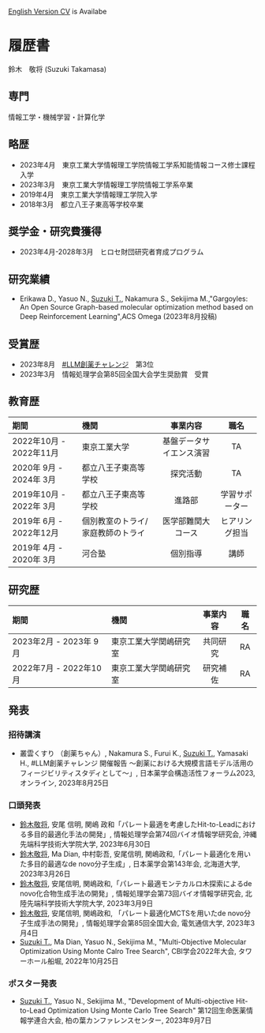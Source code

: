 [English Version CV](index_en.md) is Availabe
# 履歴書

鈴木　敬将 (Suzuki Takamasa)

## 専門

情報工学・機械学習・計算化学

## 略歴

- 2023年4月　東京工業大学情報理工学院情報工学系知能情報コース修士課程入学
- 2023年3月　東京工業大学情報理工学院情報工学系卒業
- 2019年4月　東京工業大学情報理工学院入学
- 2018年3月　都立八王子東高等学校卒業

## 奨学金・研究費獲得

- 2023年4月-2028年3月　ヒロセ財団研究者育成プログラム

## 研究業績

- Erikawa D., Yasuo N., <u>Suzuki T.</u>, Nakamura S., Sekijima M.,"Gargoyles: An Open Source Graph-based molecular optimization method based on Deep Reinforcement Learning",ACS Omega (2023年8月投稿) 

## 受賞歴

- 2023年8月　[#LLM創薬チャレンジ](https://twitter.com/hashtag/LLM%E5%89%B5%E8%96%AC%E3%83%81%E3%83%A3%E3%83%AC%E3%83%B3%E3%82%B8?src=hashtag_click)　第3位
- 2023年3月　情報処理学会第85回全国大会学生奨励賞　受賞

## 教育歴

|期間|機関|事業内容|職名|
|:---|:---|:---:|:---:|
|2022年10月 - 2022年11月|東京工業大学|基盤データサイエンス演習|TA|
|2020年 9月 - 2024年 3月|都立八王子東高等学校|探究活動|TA|
|2019年10月 - 2022年 3月|都立八王子東高等学校|進路部|学習サポーター|
|2019年 6月 - 2022年12月|個別教室のトライ/家庭教師のトライ|医学部難関大コース|ヒアリング担当|
|2019年 4月 - 2020年 3月|河合塾|個別指導|講師|

## 研究歴

|期間|機関|事業内容|職名|
|:---|:---|:---:|:---:|
|2023年2月 - 2023年 9月|東京工業大学関嶋研究室|共同研究|RA|
|2022年7月 - 2022年10月|東京工業大学関嶋研究室|研究補佐|RA|

## 発表
### 招待講演

- 叢雲くすり （創薬ちゃん）, Nakamura S., Furui K., <u>Suzuki T.</u>, Yamasaki H., #LLM創薬チャレンジ 開催報告 ～創薬における大規模言語モデル活用のフィージビリティスタディとして～」, 日本薬学会構造活性フォーラム2023, オンライン, 2023年8月25日
### 口頭発表
- <u>鈴木敬将</u>, 安尾 信明, 関嶋 政和「パレート最適を考慮したHit-to-Leadにおける多目的最適化手法の開発」, 情報処理学会第74回バイオ情報学研究会, 沖縄先端科学技術大学院大学, 2023年6月30日
- <u>鈴木敬将</u>, Ma Dian, 中村彰吾, 安尾信明, 関嶋政和,「パレート最適化を用いた多目的最適なde novo分子生成」, 日本薬学会第143年会, 北海道大学, 2023年3月26日
- <u>鈴木敬将</u>, 安尾信明, 関嶋政和,「パレート最適モンテカルロ木探索によるde novo化合物生成手法の開発」, 情報処理学会第73回バイオ情報学研究会, 北陸先端科学技術大学院大学, 2023年3月9日
- <u>鈴木敬将</u>, 安尾信明, 関嶋政和, 「パレート最適化MCTSを用いたde novo分子生成手法の開発」, 情報処理学会第85回全国大会, 電気通信大学, 2023年3月4日
- <u>Suzuki T.</u>, Ma Dian, Yasuo N., Sekijima M., "Multi-Objective Molecular Optimization Using Monte Calro Tree Search", CBI学会2022年大会, タワーホール船堀, 2022年10月25日
### ポスター発表
- <u>Suzuki T.</u>, Yasuo N., Sekijima M., "Development of Multi-objective Hit-to-Lead Optimization Using Monte Carlo Tree Search" 第12回生命医薬情報学連合大会, 柏の葉カンファレンスセンター, 2023年9月7日


